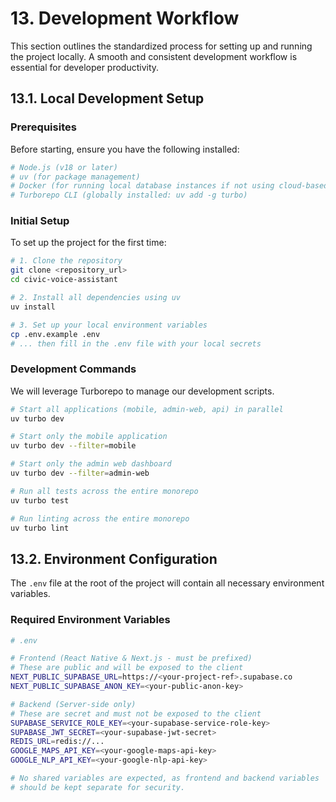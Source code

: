# 13. Development Workflow

This section outlines the standardized process for setting up and running the project locally. A smooth and consistent development workflow is essential for developer productivity.

## 13.1. Local Development Setup

### Prerequisites

Before starting, ensure you have the following installed:

```bash
# Node.js (v18 or later)
# uv (for package management)
# Docker (for running local database instances if not using cloud-based dev environments)
# Turborepo CLI (globally installed: uv add -g turbo)
```

### Initial Setup

To set up the project for the first time:

```bash
# 1. Clone the repository
git clone <repository_url>
cd civic-voice-assistant

# 2. Install all dependencies using uv
uv install

# 3. Set up your local environment variables
cp .env.example .env
# ... then fill in the .env file with your local secrets
```

### Development Commands

We will leverage Turborepo to manage our development scripts.

```bash
# Start all applications (mobile, admin-web, api) in parallel
uv turbo dev

# Start only the mobile application
uv turbo dev --filter=mobile

# Start only the admin web dashboard
uv turbo dev --filter=admin-web

# Run all tests across the entire monorepo
uv turbo test

# Run linting across the entire monorepo
uv turbo lint
```

## 13.2. Environment Configuration

The `.env` file at the root of the project will contain all necessary environment variables.

### Required Environment Variables

```bash
# .env

# Frontend (React Native & Next.js - must be prefixed)
# These are public and will be exposed to the client
NEXT_PUBLIC_SUPABASE_URL=https://<your-project-ref>.supabase.co
NEXT_PUBLIC_SUPABASE_ANON_KEY=<your-public-anon-key>

# Backend (Server-side only)
# These are secret and must not be exposed to the client
SUPABASE_SERVICE_ROLE_KEY=<your-supabase-service-role-key>
SUPABASE_JWT_SECRET=<your-supabase-jwt-secret>
REDIS_URL=redis://...
GOOGLE_MAPS_API_KEY=<your-google-maps-api-key>
GOOGLE_NLP_API_KEY=<your-google-nlp-api-key>

# No shared variables are expected, as frontend and backend variables
# should be kept separate for security.
```
